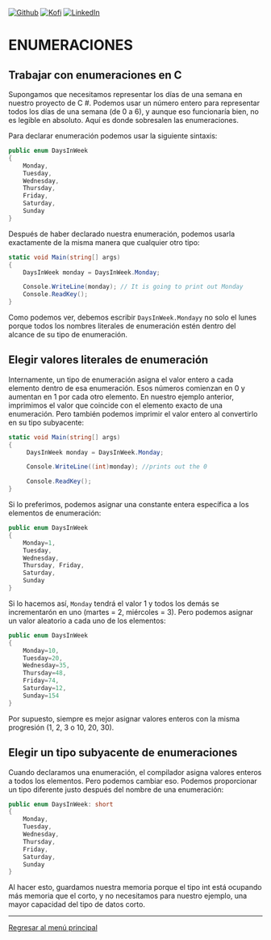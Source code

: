 [![Github][github-shield]][github-url]
[![Kofi][kofi-shield]][kofi-url]
[![LinkedIn][linkedin-shield]][linkedin-url]

# ENUMERACIONES

## Trabajar con enumeraciones en C #

Supongamos que necesitamos representar los días de una semana en nuestro proyecto de C #. Podemos usar un número entero para representar todos los días de una semana (de 0 a 6), y aunque eso funcionaría bien, no es legible en absoluto. Aquí es donde sobresalen las enumeraciones.

Para declarar enumeración podemos usar la siguiente sintaxis:

```csharp
public enum DaysInWeek
{
    Monday,
    Tuesday,
    Wednesday,
    Thursday,
    Friday,
    Saturday,
    Sunday
}
```

Después de haber declarado nuestra enumeración, podemos usarla exactamente de la misma manera que cualquier otro tipo:

```csharp
static void Main(string[] args)
{
    DaysInWeek monday = DaysInWeek.Monday;

    Console.WriteLine(monday); // It is going to print out Monday
    Console.ReadKey();
}
```

Como podemos ver, debemos escribir `DaysInWeek.Mondayy` no solo el lunes porque todos los nombres literales de enumeración estén dentro del alcance de su tipo de enumeración.

## Elegir valores literales de enumeración

Internamente, un tipo de enumeración asigna el valor entero a cada elemento dentro de esa enumeración. Esos números comienzan en 0 y aumentan en 1 por cada otro elemento. En nuestro ejemplo anterior, imprimimos el valor que coincide con el elemento exacto de una enumeración. Pero también podemos imprimir el valor entero al convertirlo en su tipo subyacente:

```csharp
static void Main(string[] args)
{
     DaysInWeek monday = DaysInWeek.Monday;

     Console.WriteLine((int)monday); //prints out the 0

     Console.ReadKey();
}
```

Si lo preferimos, podemos asignar una constante entera específica a los elementos de enumeración:

```csharp
public enum DaysInWeek
{
    Monday=1,
    Tuesday,
    Wednesday,
    Thursday, Friday,
    Saturday,
    Sunday
}
```

Si lo hacemos así, `Monday` tendrá el valor 1 y todos los demás se incrementarón en uno (martes = 2, miércoles = 3). Pero podemos asignar un valor aleatorio a cada uno de los elementos:

```csharp
public enum DaysInWeek
{
    Monday=10,
    Tuesday=20,
    Wednesday=35,
    Thursday=48,
    Friday=74,
    Saturday=12,
    Sunday=154
}
```

Por supuesto, siempre es mejor asignar valores enteros con la misma progresión (1, 2, 3 o 10, 20, 30).

## Elegir un tipo subyacente de enumeraciones

Cuando declaramos una enumeración, el compilador asigna valores enteros a todos los elementos. Pero podemos cambiar eso. Podemos proporcionar un tipo diferente justo después del nombre de una enumeración:

```csharp
public enum DaysInWeek: short
{
    Monday,
    Tuesday,
    Wednesday,
    Thursday,
    Friday,
    Saturday,
    Sunday
}
```

Al hacer esto, guardamos nuestra memoria porque el tipo int está ocupando más memoria que el corto, y no necesitamos para nuestro ejemplo, una mayor capacidad del tipo de datos corto.

---
[Regresar al menú principal](https://github.com/FernandoCalmet/dotnet-6-essencial)

<!--- reference style links --->
[github-shield]: https://img.shields.io/badge/-@fernandocalmet-%23181717?style=flat-square&logo=github
[github-url]: https://github.com/fernandocalmet
[kofi-shield]: https://img.shields.io/badge/-@fernandocalmet-%231DA1F2?style=flat-square&logo=kofi&logoColor=ff5f5f
[kofi-url]: https://ko-fi.com/fernandocalmet
[linkedin-shield]: https://img.shields.io/badge/-fernandocalmet-blue?style=flat-square&logo=Linkedin&logoColor=white&link=https://www.linkedin.com/in/fernandocalmet
[linkedin-url]: https://www.linkedin.com/in/fernandocalmet